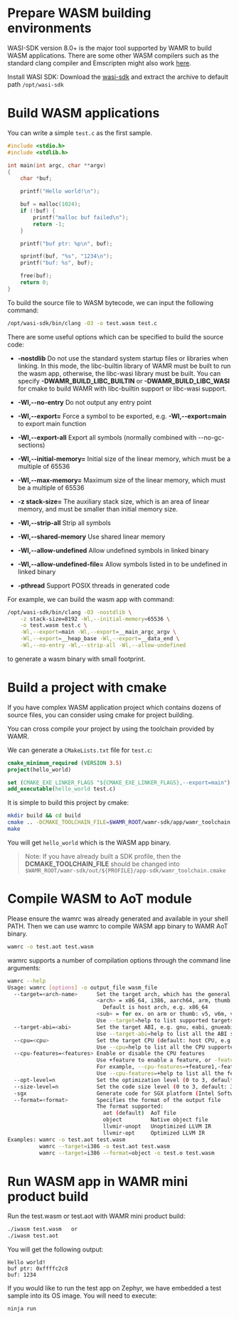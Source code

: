 

# Prepare WASM building environments

WASI-SDK version 8.0+ is the major tool supported by WAMR to build WASM applications. There are some other WASM compilers such as the standard clang compiler and Emscripten might also work [here](./other_wasm_compilers.md).

Install WASI SDK: Download the [wasi-sdk](https://github.com/CraneStation/wasi-sdk/releases) and extract the archive to default path `/opt/wasi-sdk`


Build WASM applications
=========================

You can write a simple ```test.c``` as the first sample.

``` C
#include <stdio.h>
#include <stdlib.h>

int main(int argc, char **argv)
{
    char *buf;

    printf("Hello world!\n");

    buf = malloc(1024);
    if (!buf) {
        printf("malloc buf failed\n");
        return -1;
    }

    printf("buf ptr: %p\n", buf);

    sprintf(buf, "%s", "1234\n");
    printf("buf: %s", buf);

    free(buf);
    return 0;
}
```

To build the source file to WASM bytecode, we can input the following command:

``` Bash
/opt/wasi-sdk/bin/clang -O3 -o test.wasm test.c
```

There are some useful options which can be specified to build the source code:

- **-nostdlib** Do not use the standard system startup files or libraries when linking. In this mode, the libc-builtin library of WAMR must be built to run the wasm app, otherwise, the libc-wasi library must be built. You can specify **-DWAMR_BUILD_LIBC_BUILTIN** or **-DWAMR_BUILD_LIBC_WASI** for cmake to build WAMR with libc-builtin support or libc-wasi support.

- **-Wl,--no-entry** Do not output any entry point

- **-Wl,--export=<value>** Force a symbol to be exported, e.g. **-Wl,--export=main** to export main function

- **-Wl,--export-all** Export all symbols (normally combined with --no-gc-sections)

- **-Wl,--initial-memory=<value>** Initial size of the linear memory, which must be a multiple of 65536

- **-Wl,--max-memory=<value>** Maximum size of the linear memory, which must be a multiple of 65536

- **-z stack-size=<vlaue>** The auxiliary stack size, which is an area of linear memory, and must be smaller than initial memory size.

- **-Wl,--strip-all** Strip all symbols

- **-Wl,--shared-memory** Use shared linear memory

- **-Wl,--allow-undefined** Allow undefined symbols in linked binary

- **-Wl,--allow-undefined-file=<value>** Allow symbols listed in <file> to be undefined in linked binary

- **-pthread** Support POSIX threads in generated code

For example, we can build the wasm app with command:
``` Bash
/opt/wasi-sdk/bin/clang -O3 -nostdlib \
    -z stack-size=8192 -Wl,--initial-memory=65536 \
    -o test.wasm test.c \
    -Wl,--export=main -Wl,--export=__main_argc_argv \
    -Wl,--export=__heap_base -Wl,--export=__data_end \
    -Wl,--no-entry -Wl,--strip-all -Wl,--allow-undefined
```
to generate a wasm binary with small footprint.

# Build a project with cmake

If you have complex WASM application project which contains dozens of source files, you can consider using cmake for project building.

You can cross compile your project by using the toolchain provided by WAMR.

We can generate a `CMakeLists.txt` file for `test.c`:

``` cmake
cmake_minimum_required (VERSION 3.5)
project(hello_world)

set (CMAKE_EXE_LINKER_FLAGS "${CMAKE_EXE_LINKER_FLAGS},--export=main")
add_executable(hello_world test.c)
```

It is simple to build this project by cmake:

``` Bash
mkdir build && cd build
cmake .. -DCMAKE_TOOLCHAIN_FILE=$WAMR_ROOT/wamr-sdk/app/wamr_toolchain.cmake
make
```

You will get ```hello_world``` which is the WASM app binary.

> Note: If you have already built a SDK profile, then the **DCMAKE_TOOLCHAIN_FILE** should be changed into `$WAMR_ROOT/wamr-sdk/out/${PROFILE}/app-sdk/wamr_toolchain.cmake`


# Compile WASM to AoT module

Please ensure the wamrc was already generated and available in your shell PATH. Then we can use wamrc to compile WASM app binary to WAMR AoT binary.

``` Bash
wamrc -o test.aot test.wasm
```

wamrc supports a number of compilation options through the command line arguments:

``` Bash
wamrc --help
Usage: wamrc [options] -o output_file wasm_file
  --target=<arch-name>      Set the target arch, which has the general format: <arch><sub>
                            <arch> = x86_64, i386, aarch64, arm, thumb, xtensa, mips.
                              Default is host arch, e.g. x86_64
                            <sub> = for ex. on arm or thumb: v5, v6m, v7a, v7m, etc.
                            Use --target=help to list supported targets
  --target-abi=<abi>        Set the target ABI, e.g. gnu, eabi, gnueabihf, etc. (default: gnu)
                            Use --target-abi=help to list all the ABI supported
  --cpu=<cpu>               Set the target CPU (default: host CPU, e.g. skylake)
                            Use --cpu=help to list all the CPU supported
  --cpu-features=<features> Enable or disable the CPU features
                            Use +feature to enable a feature, or -feature to disable it
                            For example, --cpu-features=+feature1,-feature2
                            Use --cpu-features=+help to list all the features supported
  --opt-level=n             Set the optimization level (0 to 3, default: 3, which is fastest)
  --size-level=n            Set the code size level (0 to 3, default: 3, which is smallest)
  -sgx                      Generate code for SGX platform (Intel Software Guard Extention)
  --format=<format>         Specifies the format of the output file
                            The format supported:
                              aot (default)  AoT file
                              object         Native object file
                              llvmir-unopt   Unoptimized LLVM IR
                              llvmir-opt     Optimized LLVM IR
Examples: wamrc -o test.aot test.wasm
          wamrc --target=i386 -o test.aot test.wasm
          wamrc --target=i386 --format=object -o test.o test.wasm

```


Run WASM app in WAMR mini product build
========================

Run the test.wasm or test.aot with WAMR mini product build:
``` Bash
./iwasm test.wasm   or
./iwasm test.aot
```
You will get the following output:
```
Hello world!
buf ptr: 0xffffc2c8
buf: 1234
```
If you would like to run the test app on Zephyr, we have embedded a test sample into its OS image. You will need to execute:
```
ninja run
```
